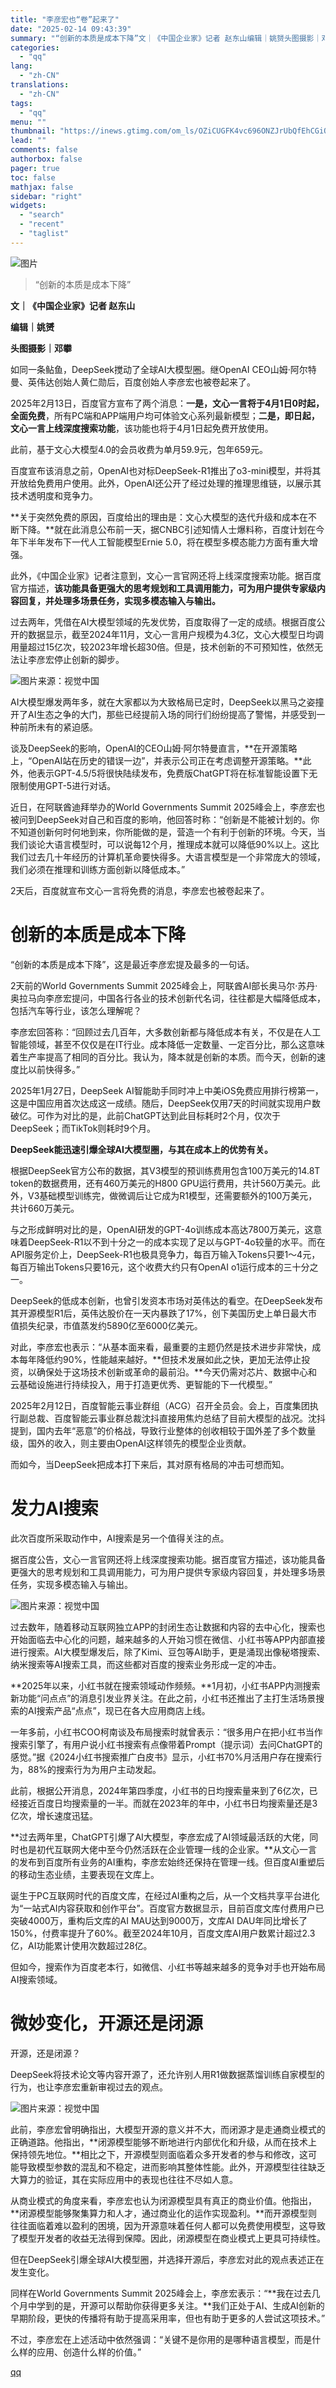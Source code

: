```yaml
---
title: "李彦宏也“卷”起来了"
date: "2025-02-14 09:43:39"
summary: "“创新的本质是成本下降”文｜《中国企业家》记者 赵东山编辑｜姚赟头图摄影｜邓攀如同一条鲇鱼，Deep..."
categories:
  - "qq"
lang:
  - "zh-CN"
translations:
  - "zh-CN"
tags:
  - "qq"
menu: ""
thumbnail: "https://inews.gtimg.com/om_ls/OZiCUGFK4vc696ONZJrUbQfEhCGiQySLAWNAorlU6b8vkAA_640360/0"
lead: ""
comments: false
authorbox: false
pager: true
toc: false
mathjax: false
sidebar: "right"
widgets:
  - "search"
  - "recent"
  - "taglist"
---
```


![图片](https://inews.gtimg.com/om_bt/OtoTNJ4dUA8zmqoKaqhbgrDlqbANXCJdwGn33zAwHseNoAA/641)

> “创新的本质是成本下降”

**文｜《中国企业家》记者 赵东山**

**编辑｜姚赟**

**头图摄影｜邓攀**

如同一条鲇鱼，DeepSeek搅动了全球AI大模型圈。继OpenAI CEO山姆·阿尔特曼、英伟达创始人黄仁勋后，百度创始人李彦宏也被卷起来了。

2025年2月13日，百度官方宣布了两个消息：**一是，文心一言将于4月1日0时起，全面免费**，所有PC端和APP端用户均可体验文心系列最新模型；**二是，即日起，文心一言上线深度搜索功能**，该功能也将于4月1日起免费开放使用。

此前，基于文心大模型4.0的会员收费为单月59.9元，包年659元。

百度宣布该消息之前，OpenAI也对标DeepSeek-R1推出了o3-mini模型，并将其开放给免费用户使用。此外，OpenAI还公开了经过处理的推理思维链，以展示其技术透明度和竞争力。

**关于突然免费的原因，百度给出的理由是：文心大模型的迭代升级和成本在不断下降。**就在此消息公布前一天，据CNBC引述知情人士爆料称，百度计划在今年下半年发布下一代人工智能模型Ernie 5.0，将在模型多模态能力方面有重大增强。

此外，《中国企业家》记者注意到，文心一言官网还将上线深度搜索功能。据百度官方描述，**该功能具备更强大的思考规划和工具调用能力，可为用户提供专家级内容回复，并处理多场景任务，实现多模态输入与输出。**

过去两年，凭借在AI大模型领域的先发优势，百度取得了一定的成绩。根据百度公开的数据显示，截至2024年11月，文心一言用户规模为4.3亿，文心大模型日均调用量超过15亿次，较2023年增长超30倍。但是，技术创新的不可预知性，依然无法让李彦宏停止创新的脚步。

![图片](https://inews.gtimg.com/om_bt/OUhNowpc3Ca3BJy0FttAHQ1VW3pOk1u2xvAjozvJiDPaIAA/641)来源：视觉中国

AI大模型爆发两年多，就在大家都以为大致格局已定时，DeepSeek以黑马之姿撞开了AI生态之争的大门，那些已经提前入场的同行们纷纷提高了警惕，并感受到一种前所未有的紧迫感。

谈及DeepSeek的影响，OpenAI的CEO山姆·阿尔特曼直言，**在开源策略上，“OpenAI站在历史的错误一边”，并表示公司正在考虑调整开源策略。**此外，他表示GPT-4.5/5将很快陆续发布，免费版ChatGPT将在标准智能设置下无限制使用GPT-5进行对话。

近日，在阿联酋迪拜举办的World Governments Summit 2025峰会上，李彦宏也被问到DeepSeek对自己和百度的影响，他回答时称：“创新是不能被计划的。你不知道创新何时何地到来，你所能做的是，营造一个有利于创新的环境。今天，当我们谈论大语言模型时，可以说每12个月，推理成本就可以降低90%以上。这比我们过去几十年经历的计算机革命要快得多。大语言模型是一个非常庞大的领域，我们必须在推理和训练方面创新以降低成本。”

2天后，百度就宣布文心一言将免费的消息，李彦宏也被卷起来了。

创新的本质是成本下降
==========

“创新的本质是成本下降”，这是最近李彦宏提及最多的一句话。

2天前的World Governments Summit 2025峰会上，阿联酋AI部长奥马尔·苏丹·奥拉马向李彦宏提问，中国各行各业的技术创新代名词，往往都是大幅降低成本，包括汽车等行业，该怎么理解呢？

李彦宏回答称：“回顾过去几百年，大多数创新都与降低成本有关，不仅是在人工智能领域，甚至不仅仅是在IT行业。成本降低一定数量、一定百分比，那么这意味着生产率提高了相同的百分比。我认为，降本就是创新的本质。而今天，创新的速度比以前快得多。”

2025年1月27日，DeepSeek AI智能助手同时冲上中美iOS免费应用排行榜第一，这是中国应用首次达成这一成绩。随后，DeepSeek仅用7天的时间就实现用户数破亿。可作为对比的是，此前ChatGPT达到此目标耗时2个月，仅次于DeepSeek；而TikTok则耗时9个月。

**DeepSeek能迅速引爆全球AI大模型圈，与其在成本上的优势有关。**

根据DeepSeek官方公布的数据，其V3模型的预训练费用包含100万美元的14.8T token的数据费用，还有460万美元的H800 GPU运行费用，共计560万美元。此外，V3基础模型训练完，做微调后让它成为R1模型，还需要额外的100万美元，共计660万美元。

与之形成鲜明对比的是，OpenAI研发的GPT-4o训练成本高达7800万美元，这意味着DeepSeek-R1以不到十分之一的成本实现了足以与GPT-4o较量的水平。而在API服务定价上，DeepSeek-R1也极具竞争力，每百万输入Tokens只要1～4元，每百万输出Tokens只要16元，这个收费大约只有OpenAI o1运行成本的三十分之一。

DeepSeek的低成本创新，也曾引发资本市场对英伟达的看空。在DeepSeek发布其开源模型R1后，英伟达股价在一天内暴跌了17%，创下美国历史上单日最大市值损失纪录，市值蒸发约5890亿至6000亿美元。

对此，李彦宏也表示：“从基本面来看，最重要的主题仍然是技术进步非常快，成本每年降低约90%，性能越来越好。**但技术发展如此之快，更加无法停止投资，以确保处于这场技术创新或革命的最前沿。**今天仍需对芯片、数据中心和云基础设施进行持续投入，用于打造更优秀、更智能的下一代模型。”

2025年2月12日，百度智能云事业群组（ACG）召开全员会。会上，百度集团执行副总裁、百度智能云事业群总裁沈抖直接用焦灼总结了目前大模型的战况。沈抖提到，国内去年“恶意”的价格战，导致行业整体的创收相较于国外差了多个数量级，国外的收入，则主要由OpenAI这样领先的模型企业贡献。

而如今，当DeepSeek把成本打下来后，其对原有格局的冲击可想而知。

发力AI搜索
======

此次百度所采取动作中，AI搜索是另一个值得关注的点。

据百度公告，文心一言官网还将上线深度搜索功能。据百度官方描述，该功能具备更强大的思考规划和工具调用能力，可为用户提供专家级内容回复，并处理多场景任务，实现多模态输入与输出。

![图片](https://inews.gtimg.com/om_bt/O8RuXx2bx0T0VQnXlGZbivCshoYK3YGb4Ca74hXEDpGsEAA/641)来源：视觉中国

过去数年，随着移动互联网独立APP的封闭生态让数据和内容的去中心化，搜索也开始面临去中心化的问题，越来越多的人开始习惯在微信、小红书等APP内部直接进行搜索。AI大模型爆发后，除了Kimi、豆包等AI助手，更是涌现出像秘塔搜索、纳米搜索等AI搜索工具，而这些都对百度的搜索业务形成一定的冲击。

**2025年以来，小红书就在搜索领域动作频频。**1月初，小红书APP内测搜索新功能“问点点”的消息引发业界关注。在此之前，小红书还推出了主打生活场景搜索的AI搜索产品“点点”，现已在各大应用商店上线。

一年多前，小红书COO柯南谈及布局搜索时就曾表示：“很多用户在把小红书当作搜索引擎了，有用户说小红书搜索有点像带着Prompt（提示词）去问ChatGPT的感觉。”据《2024小红书搜索推广白皮书》显示，小红书70%月活用户存在搜索行为，88%的搜索行为为用户主动发起。

此前，根据公开消息，2024年第四季度，小红书的日均搜索量来到了6亿次，已经接近百度日均搜索量的一半。而就在2023年的年中，小红书日均搜索量还是3亿次，增长速度迅猛。

**过去两年里，ChatGPT引爆了AI大模型，李彦宏成了AI领域最活跃的大佬，同时也是初代互联网大佬中至今仍然活跃在企业管理一线的企业家。**从文心一言的发布到百度所有业务的AI重构，李彦宏始终还保持在管理一线。但百度AI重塑后的移动生态业绩，主要表现在文库上。

诞生于PC互联网时代的百度文库，在经过AI重构之后，从一个文档共享平台进化为“一站式AI内容获取和创作平台”。百度官方数据显示，目前百度文库付费用户已突破4000万，重构后文库的AI MAU达到9000万，文库AI DAU年同比增长了150%，付费率提升了60%。截至2024年10月，百度文库AI用户数累计超过2.3亿，AI功能累计使用次数超过28亿。

但如今，搜索作为百度老本行，如微信、小红书等越来越多的竞争对手也开始布局AI搜索领域。

微妙变化，开源还是闭源
===========

开源，还是闭源？

DeepSeek将技术论文等内容开源了，还允许别人用R1做数据蒸馏训练自家模型的行为，也让李彦宏重新审视过去的观点。

![图片](https://inews.gtimg.com/om_bt/OyWIfZJ8xzMOSztnzrQDyFRWnwwjIozJwHm5mVY1ov4sQAA/641)来源：视觉中国

此前，李彦宏曾明确指出，大模型开源的意义并不大，而闭源才是走通商业模式的正确道路。他指出，**闭源模型能够不断地进行内部优化和升级，从而在技术上保持领先地位。**相比之下，开源模型则面临着众多开发者的参与和修改，这可能导致模型参数的混乱和不稳定，进而影响其整体性能。此外，开源模型往往缺乏大算力的验证，其在实际应用中的表现也往往不尽如人意。

从商业模式的角度来看，李彦宏也认为闭源模型具有真正的商业价值。他指出，**闭源模型能够聚集算力和人才，通过商业化的运作实现盈利。**而开源模型则往往面临着难以盈利的困境，因为开源意味着任何人都可以免费使用模型，这导致了模型开发者的收益无法得到保障。因此，闭源模型在商业模式上更具可持续性。

但在DeepSeek引爆全球AI大模型圈，并选择开源后，李彦宏对此的观点表述正在发生变化。

同样在World Governments Summit 2025峰会上，李彦宏表示：“**我在过去几个月中学到的是，开源可以帮助你获得更多关注。**我们正处于AI、生成AI创新的早期阶段，更快的传播将有助于提高采用率，但也有助于更多的人尝试这项技术。”

不过，李彦宏在上述活动中依然强调：“关键不是你用的是哪种语言模型，而是什么样的应用、创造什么样的价值。”

[qq](https://new.qq.com/rain/a/20250214A021YG00)
